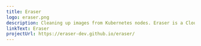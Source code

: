 ```yaml
---
title: Eraser
logo: eraser.png
description: Cleaning up images from Kubernetes nodes. Eraser is a Cloud Native Computing Foundation sandbox project.
linkText: Eraser
projectUrl: https://eraser-dev.github.io/eraser/
---
```


